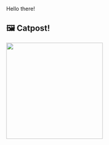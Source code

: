 Hello there!



## 🖼️ Catpost!

<sub>
    <img src="https://cdn2.thecatapi.com/images/crc.png" height="256">
</sub>

